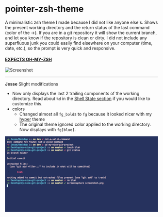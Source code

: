 # pointer-zsh-theme

A minimalistic zsh theme I made because I did not like anyone else's. Shows the
present working directory and the return status of the last command (color of the 
->). If you are in a git repository it will show the current branch, and let you 
know if the repository is clean or dirty. I did not include any superfluous junk 
you could easily find elsewhere on your computer (time, date, etc.), so the prompt 
is very quick and responsive.


#### [EXPECTS OH-MY-ZSH](https://github.com/robbyrussell/oh-my-zsh)


![Screenshot](pointerTheme.png)

---
**Jesse**
Slight modifications
- Now only displays the last 2 trailing components of the working directory. Read about `%d` in the [Shell State section](http://zsh.sourceforge.net/Doc/Release/Prompt-Expansion.html) if you would like to customize this.
- colors
    - Changed almost all `fg_bold`s to `fg` because it looked nicer with my [hyper](https://github.com/zeit/hyper) theme
    - The original theme ignored color applied to the working directory. Now displays with `fg[blue]`.

![Screenshot](pointerThemeJesse.png)